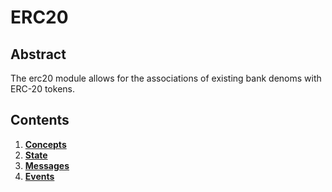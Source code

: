 # ERC20

## Abstract

The erc20 module allows for the associations of existing bank denoms with ERC-20 tokens.


## Contents

1. **[Concepts](./01_concepts.md)**
2. **[State](./02_state.md)**
3. **[Messages](./03_messages.md)**
4. **[Events](./04_events.md)**
